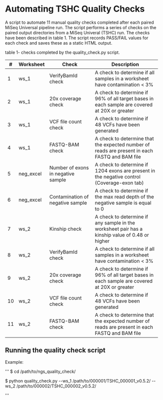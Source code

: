 # Automating TSHC Quality Checks

A script to automate 11 manual quality checks completed after each paired MiSeq Universal pipeline run. 
The script performs a series of checks on the paired output directories from a MiSeq Univeral (TSHC) run.
The checks have been described in table 1. The script records PASS/FAIL values for each check and saves
these as a static HTML output.

table 1- checks completed by the quality_check.py script.

\# | Worksheet| Check | Description
---|----------|-------|------------
 1 | ws_1 | VerifyBamId check | A check to determine if all samples in a worksheet have contamination < 3%
 2 | ws_1 | 20x coverage check | A check to determine if 96% of all target bases in each sample are covered at 20X or greater
 3 | ws_1 | VCF file count check | A check to determine if 48 VCFs have been generated
 4 | ws_1 | FASTQ-BAM check | A check to determine that the expected number of reads are present in each FASTQ and BAM file
 5 | neg_excel | Number of exons in negative sample | A check to determine if 1204 exons are present in the negative control (Coverage-exon tab)
 6 | neg_excel | Contamination of negative sample | A check to determine if the max read depth of the negative sample is equal to 0 
 7 | ws_2 | Kinship check | A check to determine if any sample in the worksheet pair has a kinship value of 0.48 or higher
 8 | ws_2 | VerifyBamId check | A check to determine if all samples in a worksheet have contamination < 3%
 9 | ws_2 | 20x coverage check | A check to determine if 96% of all target bases in each sample are covered at 20X or greater
 10 | ws_2 | VCF file count check | A check to determine if 48 VCFs have been generated
 11 | ws_2 | FASTQ-BAM check | A check to determine that the expected number of reads are present in each FASTQ and BAM file 	


## Running the quality check script

Example:

'''
$ cd /path/to/ngs_quality_check/

$ python quality_check.py --ws_1 /path/to/000001/TSHC_000001_v0.5.2/ --ws_2 /path/to/000002/TSHC_000002_v0.5.2/

'''

